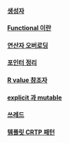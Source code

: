 #### [생성자](https://github.com/BitaminW/cpp_guideline/tree/main/Cpp/Constructor)
#### [Functional 이란](https://github.com/BitaminW/cpp_guideline/tree/main/Cpp/Functional)
#### [연산자 오버로딩](https://github.com/BitaminW/cpp_guideline/tree/main/Cpp/OperatorOverloading)
#### [포인터 정리](https://github.com/BitaminW/cpp_guideline/tree/main/Cpp/Pointer)
#### [R value 참조자](https://github.com/BitaminW/cpp_guideline/tree/main/Cpp/R-value_reference)
#### [explicit 과 mutable](https://github.com/BitaminW/cpp_guideline/tree/main/Cpp/explicit_mutable)
#### [쓰레드](https://github.com/BitaminW/cpp_guideline/tree/main/Cpp/Thread)
#### [템플릿 CRTP 패턴](https://github.com/BitaminW/cpp_guideline/tree/main/Cpp/CRTP)
